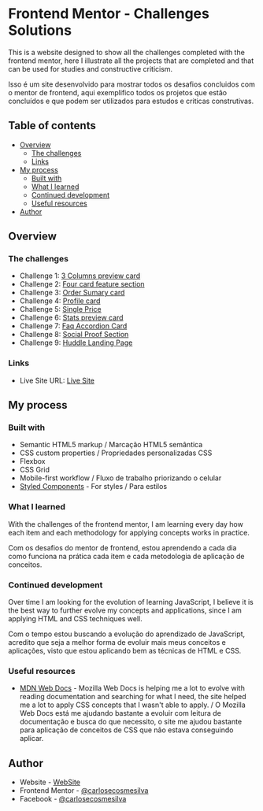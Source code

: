 # Frontend Mentor - Challenges Solutions

This is a website designed to show all the challenges completed with the frontend mentor, here I illustrate all the projects that are completed and that can be used for studies and constructive criticism. 

Isso é um site desenvolvido para mostrar todos os desafios concluidos com o mentor de frontend, aqui exemplifico todos os projetos que estão concluídos e que podem ser utilizados para estudos e criticas construtivas.

## Table of contents

- [Overview](#overview)
  - [The challenges](#the-challenges)
  - [Links](#links)
- [My process](#my-process)
  - [Built with](#built-with)
  - [What I learned](#what-i-learned)
  - [Continued development](#continued-development)
  - [Useful resources](#useful-resources)
- [Author](#author)


## Overview
### The challenges

- Challenge 1: [3 Columns preview card](https://laughing-wiles-b0bfb6.netlify.app/3-column-preview-card/index.html)
- Challenge 2: [Four card feature section](https://laughing-wiles-b0bfb6.netlify.app/four-card-feature-section/index.html)
- Challenge 3: [Order Sumary card](https://laughing-wiles-b0bfb6.netlify.app/order-summary-card/index.html)
- Challenge 4: [Profile card](https://laughing-wiles-b0bfb6.netlify.app/profile-card-component/index.html) 
- Challenge 5: [Single Price](https://laughing-wiles-b0bfb6.netlify.app/single-price-grid-component/index.html)
- Challenge 6: [Stats preview card](https://laughing-wiles-b0bfb6.netlify.app/stats-preview-card-component/index.html)
- Challenge 7: [Faq Accordion Card](https://laughing-wiles-b0bfb6.netlify.app/faq-accordion-card/index.html)
- Challenge 8: [Social Proof Section](https://laughing-wiles-b0bfb6.netlify.app/social-proof-section/index.html)
- Challenge 9: [Huddle Landing Page](https://laughing-wiles-b0bfb6.netlify.app/huddle-landing-page/index.html)

### Links

- Live Site URL: [Live Site](https://laughing-wiles-b0bfb6.netlify.app)

## My process

### Built with

- Semantic HTML5 markup / Marcação HTML5 semântica
- CSS custom properties / Propriedades personalizadas CSS
- Flexbox
- CSS Grid
- Mobile-first workflow / Fluxo de trabalho priorizando o celular
- [Styled Components](https://styled-components.com/) - For styles / Para estilos


### What I learned

With the challenges of the frontend mentor, I am learning every day how each item and each methodology for applying concepts works in practice.

Com os desafios do mentor de frontend, estou aprendendo a cada dia como funciona na prática cada item e cada metodologia de aplicação de conceitos.

### Continued development

Over time I am looking for the evolution of learning JavaScript, I believe it is the best way to further evolve my concepts and applications, since I am applying HTML and CSS techniques well.

Com o tempo estou buscando a evolução do aprendizado de JavaScript, acredito que seja a melhor forma de evoluir mais meus conceitos e aplicações, visto que estou aplicando bem as técnicas de HTML e CSS.

### Useful resources

- [MDN Web Docs](https://developer.mozilla.org/pt-BR/docs/Web/CSS) - Mozilla Web Docs is helping me a lot to evolve with reading documentation and searching for what I need, the site helped me a lot to apply CSS concepts that I wasn't able to apply. / O Mozilla Web Docs está me ajudando bastante a evoluir com leitura de documentação e busca do que necessito, o site me ajudou bastante para aplicação de conceitos de CSS que não estava conseguindo aplicar.

## Author

- Website - [WebSite](https://carlosecosmesilva.github.io/portfolio-novo/)
- Frontend Mentor - [@carlosecosmesilva](https://www.frontendmentor.io/profile/carlosecosmesilva)
- Facebook - [@carlosecosmesilva](https://www.facebook.com/carlosecosmedasilva/)

